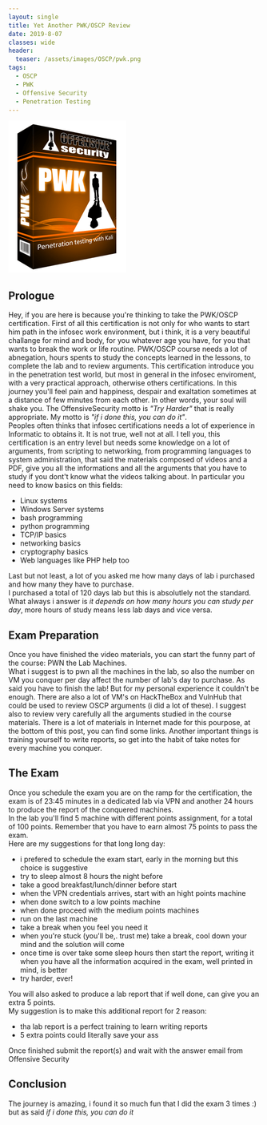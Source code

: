 ```yaml
---
layout: single
title: Yet Another PWK/OSCP Review
date: 2019-8-07
classes: wide
header:
  teaser: /assets/images/OSCP/pwk.png
tags:
  - OSCP
  - PWK
  - Offensive Security
  - Penetration Testing
--- 
```

![](/assets/images/OSCP/pwk.png)

## Prologue
Hey, if you are here is because you're thinking to take the PWK/OSCP certification.
First of all this certification is not only for who wants to start him path in the infosec work environment, but i think, it is a very beautiful challange for mind and body, for you whatever age you have, for you that wants to break the work or life routine.
PWK/OSCP course needs a lot of abnegation, hours spents to study the concepts learned in the lessons, to complete the lab and to review arguments.
This certification introduce you in the penetration test world, but most in general in the infosec enviroment, with a very practical approach, otherwise others certifications.
In this journey you'll feel pain and happiness, despair and exaltation sometimes at a distance of few minutes from each other. In other words, your soul will shake you.
The OffensiveSecurity motto is *"Try Harder"* that is really appropriate. My motto is *"if i done this, you can do it"*.<br>
Peoples often thinks that infosec certifications needs a lot of experience in Informatic to obtains it. It is not true, well not at all.
I tell you, this certification is an entry level but needs some knowledge on a lot of arguments, from scripting to networking, from programming languages to system administration, that said the materials composed of videos and a PDF, give you all the informations and all the arguments that you have to study if you dont't know what the videos talking about.
In particular you need to know basics on this fields:
- Linux systems
- Windows Server systems
- bash programming
- python programming
- TCP/IP basics
- networking basics
- cryptography basics
- Web languages like PHP help too

Last but not least, a lot of you asked me how many days of lab i purchased and how many they have to purchase.<br>
I purchased a total of 120 days lab but this is absolutlely not the standard. What always i answer is *it depends on how many hours you can study per day*, more hours of study means less lab days and vice versa. 

## Exam Preparation
Once you have finished the video materials, you can start the funny part of the course: PWN the Lab Machines.<br>
What i suggest is to pwn all the machines in the lab, so also the number on VM you conquer per day affect the number of lab's day to purchase.
As said you have to finish the lab! But for my personal experience it couldn't be enough. There are also a lot of VM's on HackTheBox and VulnHub that could be used to review OSCP arguments (i did a lot of these). I suggest also to review very carefully all the arguments studied in the course materials. There is a lot of materials in Internet made for this pourpose, at the bottom of this post, you can find some links.
Another important things is training yourself to write reports, so get into the habit of take notes for every machine you conquer.

## The Exam
Once you schedule the exam you are on the ramp for the certification, the exam is of 23:45 minutes in a dedicated lab via VPN and another 24 hours to produce the report of the conquered machines.<br>
In the lab you'll find 5 machine with different points assignment, for a total of 100 points. Remember that you have to earn almost 75 points to pass the exam.<br>
Here are my suggestions for that long long day:
- i prefered to schedule the exam start, early in the morning but this choice is suggestive
- try to sleep almost 8 hours the night before
- take a good breakfast/lunch/dinner before start
- when the VPN credentials arrives, start with an hight points machine
- when done switch to a low points machine
- when done proceed with the medium points machines
- run on the last machine
- take a break when you feel you need it
- when you're stuck (you'll be,. trust me) take a break, cool down your mind and the solution will come
- once time is over take some sleep hours then start the report, writing it when you have all the information acquired in the exam, well printed in mind, is better
- try harder, ever!

You will also asked to produce a lab report that if well done, can give you an extra 5 points.<br>
My suggestion is to make this additional report for 2 reason:
- tha lab report is a perfect training to learn writing reports
- 5 extra points could literally save your ass

Once finished submit the report(s) and wait with the answer email from Offensive Security

## Conclusion
The journey is amazing, i found it so much fun that I did the exam 3 times :) but as said *if i done this, you can do it*




